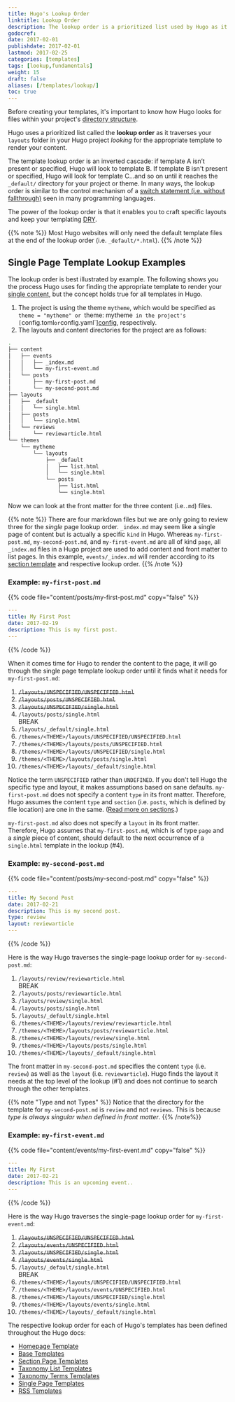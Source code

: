 ```yaml
---
title: Hugo's Lookup Order
linktitle: Lookup Order
description: The lookup order is a prioritized list used by Hugo as it traverses your files looking for the appropriate template to render your content.
godocref:
date: 2017-02-01
publishdate: 2017-02-01
lastmod: 2017-02-25
categories: [templates]
tags: [lookup,fundamentals]
weight: 15
draft: false
aliases: [/templates/lookup/]
toc: true
---
```


Before creating your templates, it's important to know how Hugo looks for files within your project's [directory structure][].

Hugo uses a prioritized list called the **lookup order** as it traverses your `layouts` folder in your Hugo project *looking* for the appropriate template to render your content.

The template lookup order is an inverted cascade: if template A isn’t present or specified, Hugo will look to template B. If template B isn't present or specified, Hugo will look for template C...and so on until it reaches the `_default/` directory for your project or theme. In many ways, the lookup order is similar to the control mechanism of a [switch statement (i.e. without fallthrough)][switch] seen in many programming languages.

The power of the lookup order is that it enables you to craft specific layouts and keep your templating [DRY][].

{{% note %}}
Most Hugo websites will only need the default template files at the end of the lookup order (i.e. `_default/*.html`).
{{% /note %}}

## Single Page Template Lookup Examples

The lookup order is best illustrated by example. The following shows you the process Hugo uses for finding the appropriate template to render your [single content][], but the concept holds true for all templates in Hugo.

1. The project is using the theme `mytheme`, which would be specified as `theme = "mytheme" or `theme: mytheme` in the project's [`config.toml` or `config.yaml`][config], respectively.
2. The layouts and content directories for the project are as follows:

```bash
.
├── content
│   ├── events
│   │   ├── _index.md
│   │   └── my-first-event.md
│   └── posts
│       ├── my-first-post.md
│       └── my-second-post.md
├── layouts
│   ├── _default
│   │   └── single.html
│   ├── posts
│   │   └── single.html
│   └── reviews
│       └── reviewarticle.html
└── themes
    └── mytheme
        └── layouts
            ├── _default
            │   ├── list.html
            │   └── single.html
            └── posts
                ├── list.html
                └── single.html
```


Now we can look at the front matter for the three content (i.e.`.md`) files.

{{% note  %}}
There are four markdown files but we are only going to review three for the *single* page lookup order. `_index.md` may seem like a single page of content but is actually a specific `kind` in Hugo. Whereas `my-first-post.md`, `my-second-post.md`, and `my-first-event.md` are all of kind `page`, all `_index.md` files in a Hugo project are used to add content and front matter to list pages. In this example, `events/_index.md` will render according to its [section template](/templates/section-templates/) and respective lookup order.
{{% /note %}}

### Example: `my-first-post.md`

{{% code file="content/posts/my-first-post.md" copy="false" %}}
```yaml
---
title: My First Post
date: 2017-02-19
description: This is my first post.
---
```
{{% /code %}}

When it comes time for Hugo to render the content to the page, it will go through the single page template lookup order until it finds what it needs for `my-first-post.md`:

1. ~~`/layouts/UNSPECIFIED/UNSPECIFIED.html`~~
2. ~~`/layouts/posts/UNSPECIFIED.html`~~
3. ~~`/layouts/UNSPECIFIED/single.html`~~
4. <span class="yes">`/layouts/posts/single.html`</span>
  <br><span class="break">BREAK</span>
5. <span class="na">`/layouts/_default/single.html`</span>
6. <span class="na">`/themes/<THEME>/layouts/UNSPECIFIED/UNSPECIFIED.html`</span>
7. <span class="na">`/themes/<THEME>/layouts/posts/UNSPECIFIED.html`</span>
8. <span class="na">`/themes/<THEME>/layouts/UNSPECIFIED/single.html`</span>
9. <span class="na">`/themes/<THEME>/layouts/posts/single.html`</span>
10. <span class="na">`/themes/<THEME>/layouts/_default/single.html`</span>

Notice the term `UNSPECIFIED` rather than `UNDEFINED`. If you don't tell Hugo the specific type and layout, it makes assumptions based on sane defaults. `my-first-post.md` does not specify a content `type` in its front matter. Therefore, Hugo assumes the content `type` and `section` (i.e. `posts`, which is defined by file location) are one in the same. ([Read more on sections][sections].)

`my-first-post.md` also does not specify a `layout` in its front matter. Therefore, Hugo assumes that `my-first-post.md`, which is of type `page` and a *single* piece of content, should default to the next occurrence of a `single.html` template in the lookup (#4).

### Example: `my-second-post.md`

{{% code file="content/posts/my-second-post.md" copy="false" %}}
```yaml
---
title: My Second Post
date: 2017-02-21
description: This is my second post.
type: review
layout: reviewarticle
---
```
{{% /code %}}

Here is the way Hugo traverses the single-page lookup order for `my-second-post.md`:

1. <span class="yes">`/layouts/review/reviewarticle.html`</span>
  <br><span class="break">BREAK</span>
2. <span class="na">`/layouts/posts/reviewarticle.html`</span>
3. <span class="na">`/layouts/review/single.html`</span>
4. <span class="na">`/layouts/posts/single.html`</span>
5. <span class="na">`/layouts/_default/single.html`</span>
6. <span class="na">`/themes/<THEME>/layouts/review/reviewarticle.html`</span>
7. <span class="na">`/themes/<THEME>/layouts/posts/reviewarticle.html`</span>
8. <span class="na">`/themes/<THEME>/layouts/review/single.html`</span>
9. <span class="na">`/themes/<THEME>/layouts/posts/single.html`</span>
10. <span class="na">`/themes/<THEME>/layouts/_default/single.html`</span>

The front matter in `my-second-post.md` specifies the content `type` (i.e. `review`) as well as the `layout` (i.e. `reviewarticle`). Hugo finds the layout it needs at the top level of the lookup (#1) and does not continue to search through the other templates.

{{% note "Type and not Types" %}}
Notice that the directory for the template for `my-second-post.md` is `review` and not `reviews`. This is because *type is always singular when defined in front matter*.
{{% /note%}}

### Example: `my-first-event.md`

{{% code file="content/events/my-first-event.md" copy="false" %}}
```yaml
---
title: My First
date: 2017-02-21
description: This is an upcoming event..
---
```
{{% /code %}}

Here is the way Hugo traverses the single-page lookup order for `my-first-event.md`:

1. ~~`/layouts/UNSPECIFIED/UNSPECIFIED.html`~~
2. ~~`/layouts/events/UNSPECIFIED.html`~~
3. ~~`/layouts/UNSPECIFIED/single.html`~~
4. ~~`/layouts/events/single.html`~~
5. <span class="yes">`/layouts/_default/single.html`</span>
<br><span class="break">BREAK</span>
6. <span class="na">`/themes/<THEME>/layouts/UNSPECIFIED/UNSPECIFIED.html`</span>
7. <span class="na">`/themes/<THEME>/layouts/events/UNSPECIFIED.html`</span>
8. <span class="na">`/themes/<THEME>/layouts/UNSPECIFIED/single.html`</span>
9. <span class="na">`/themes/<THEME>/layouts/events/single.html`</span>
10. <span class="na">`/themes/<THEME>/layouts/_default/single.html`</span>

The respective lookup order for each of Hugo's templates has been defined throughout the Hugo docs:

* [Homepage Template][home]
* [Base Templates][base]
* [Section Page Templates][sectionlookup]
* [Taxonomy List Templates][taxonomylookup]
* [Taxonomy Terms Templates][termslookup]
* [Single Page Templates][singlelookup]
* [RSS Templates][rsslookup]

[base]: /templates/base/#base-template-lookup-order
[config]: /getting-started/configuration/
[directory structure]: /getting-started/directory-structure/
[DRY]: https://en.wikipedia.org/wiki/Don%27t_repeat_yourself
[home]: /templates/homepage/#homepage-template-lookup-order
[rsslookup]: /templates/rss/#rss-template-lookup-order
[sections]: /content-management/sections/
[sectionlookup]: /templates/section-templates/#section-template-lookup-order
[single content]: /templates/single-page-templates/
[singlelookup]: templates/single-page-templates/#single-page-template-lookup-order
[switch]: https://en.wikipedia.org/wiki/Switch_statement#Fallthrough
[taxonomylookup]: /templates/taxonomy-templates/#taxonomy-list-template-lookup-order
[termslookup]: /templates/taxonomy-templates/#taxonomy-terms-template-lookup-order